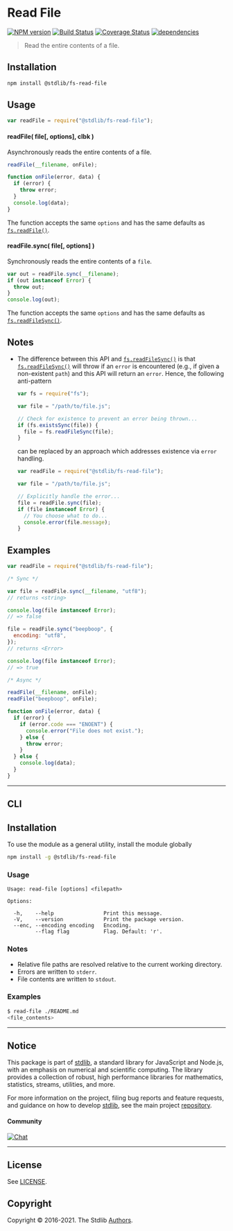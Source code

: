<!--

@license Apache-2.0

Copyright (c) 2018 The Stdlib Authors.

Licensed under the Apache License, Version 2.0 (the "License");
you may not use this file except in compliance with the License.
You may obtain a copy of the License at

   http://www.apache.org/licenses/LICENSE-2.0

Unless required by applicable law or agreed to in writing, software
distributed under the License is distributed on an "AS IS" BASIS,
WITHOUT WARRANTIES OR CONDITIONS OF ANY KIND, either express or implied.
See the License for the specific language governing permissions and
limitations under the License.

-->

# Read File

[![NPM version][npm-image]][npm-url] [![Build Status][test-image]][test-url] [![Coverage Status][coverage-image]][coverage-url] [![dependencies][dependencies-image]][dependencies-url]

> Read the entire contents of a file.

<section class="installation">

## Installation

```bash
npm install @stdlib/fs-read-file
```

</section>

<section class="usage">

## Usage

```javascript
var readFile = require("@stdlib/fs-read-file");
```

#### readFile( file\[, options], clbk )

Asynchronously reads the entire contents of a file.

```javascript
readFile(__filename, onFile);

function onFile(error, data) {
  if (error) {
    throw error;
  }
  console.log(data);
}
```

The function accepts the same `options` and has the same defaults as [`fs.readFile()`][node-fs].

#### readFile.sync( file\[, options] )

Synchronously reads the entire contents of a `file`.

```javascript
var out = readFile.sync(__filename);
if (out instanceof Error) {
  throw out;
}
console.log(out);
```

The function accepts the same `options` and has the same defaults as [`fs.readFileSync()`][node-fs].

</section>

<!-- /.usage -->

<section class="notes">

## Notes

- The difference between this API and [`fs.readFileSync()`][node-fs] is that [`fs.readFileSync()`][node-fs] will throw if an `error` is encountered (e.g., if given a non-existent `path`) and this API will return an `error`. Hence, the following anti-pattern

  ```javascript
  var fs = require("fs");

  var file = "/path/to/file.js";

  // Check for existence to prevent an error being thrown...
  if (fs.existsSync(file)) {
    file = fs.readFileSync(file);
  }
  ```

  can be replaced by an approach which addresses existence via `error` handling.

  ```javascript
  var readFile = require("@stdlib/fs-read-file");

  var file = "/path/to/file.js";

  // Explicitly handle the error...
  file = readFile.sync(file);
  if (file instanceof Error) {
    // You choose what to do...
    console.error(file.message);
  }
  ```

</section>

<!-- /.notes -->

<section class="examples">

## Examples

<!-- eslint no-undef: "error" -->

```javascript
var readFile = require("@stdlib/fs-read-file");

/* Sync */

var file = readFile.sync(__filename, "utf8");
// returns <string>

console.log(file instanceof Error);
// => false

file = readFile.sync("beepboop", {
  encoding: "utf8",
});
// returns <Error>

console.log(file instanceof Error);
// => true

/* Async */

readFile(__filename, onFile);
readFile("beepboop", onFile);

function onFile(error, data) {
  if (error) {
    if (error.code === "ENOENT") {
      console.error("File does not exist.");
    } else {
      throw error;
    }
  } else {
    console.log(data);
  }
}
```

</section>

<!-- /.examples -->

---

<section class="cli">

## CLI

<section class="installation">

## Installation

To use the module as a general utility, install the module globally

```bash
npm install -g @stdlib/fs-read-file
```

</section>

<section class="usage">

### Usage

```text
Usage: read-file [options] <filepath>

Options:

  -h,    --help                Print this message.
  -V,    --version             Print the package version.
  --enc, --encoding encoding   Encoding.
         --flag flag           Flag. Default: 'r'.
```

</section>

<!-- /.usage -->

<section class="notes">

### Notes

- Relative file paths are resolved relative to the current working directory.
- Errors are written to `stderr`.
- File contents are written to `stdout`.

</section>

<!-- /.notes -->

<section class="examples">

### Examples

```bash
$ read-file ./README.md
<file_contents>
```

</section>

<!-- /.examples -->

</section>

<!-- /.cli -->

<section class="main-repo" >

---

## Notice

This package is part of [stdlib][stdlib], a standard library for JavaScript and Node.js, with an emphasis on numerical and scientific computing. The library provides a collection of robust, high performance libraries for mathematics, statistics, streams, utilities, and more.

For more information on the project, filing bug reports and feature requests, and guidance on how to develop [stdlib][stdlib], see the main project [repository][stdlib].

#### Community

[![Chat][chat-image]][chat-url]

---

## License

See [LICENSE][stdlib-license].

## Copyright

Copyright &copy; 2016-2021. The Stdlib [Authors][stdlib-authors].

</section>

<!-- /.stdlib -->

<!-- Section for all links. Make sure to keep an empty line after the `section` element and another before the `/section` close. -->

<section class="links">

[npm-image]: http://img.shields.io/npm/v/@stdlib/fs-read-file.svg
[npm-url]: https://npmjs.org/package/@stdlib/fs-read-file
[test-image]: https://github.com/stdlib-js/fs-read-file/actions/workflows/test.yml/badge.svg
[test-url]: https://github.com/stdlib-js/fs-read-file/actions/workflows/test.yml
[coverage-image]: https://img.shields.io/codecov/c/github/stdlib-js/fs-read-file/main.svg
[coverage-url]: https://codecov.io/github/stdlib-js/fs-read-file?branch=main
[dependencies-image]: https://img.shields.io/david/stdlib-js/fs-read-file.svg
[dependencies-url]: https://david-dm.org/stdlib-js/fs-read-file/main
[chat-image]: https://img.shields.io/gitter/room/stdlib-js/stdlib.svg
[chat-url]: https://gitter.im/stdlib-js/stdlib/
[stdlib]: https://github.com/stdlib-js/stdlib
[stdlib-authors]: https://github.com/stdlib-js/stdlib/graphs/contributors
[stdlib-license]: https://raw.githubusercontent.com/stdlib-js/fs-read-file/main/LICENSE
[node-fs]: https://nodejs.org/api/fs.html

</section>

<!-- /.links -->
